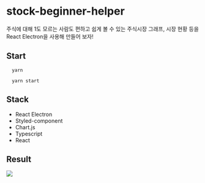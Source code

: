 # stock-beginner-helper
주식에 대해 1도 모르는 사람도 편하고 쉽게 볼 수 있는 주식시장 그래프, 시장 현황 등을 React Electron을 사용해 만들어 보자!

## Start

```
  yarn
```

```
  yarn start
```


## Stack
- React Electron
- Styled-component
- Chart.js
- Typescript
- React

## Result
<img src="https://work-it.co.kr:8080/static/img/4cff4f738cf97618bed7fd097efc3441.png"/></a>
